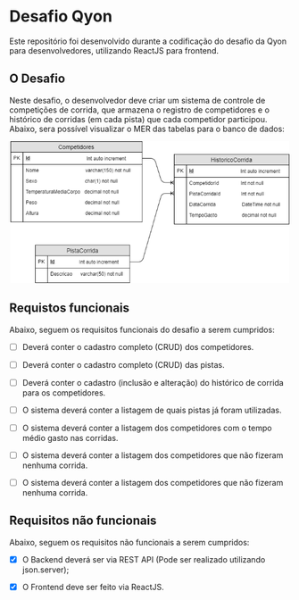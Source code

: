 # Desafio Qyon
Este repositório foi desenvolvido durante a codificação do desafio da Qyon para desenvolvedores, utilizando ReactJS para frontend.

## O Desafio
Neste desafio, o desenvolvedor deve criar um sistema de controle de competições de corrida, que armazena o registro de competidores e o histórico de corridas (em cada pista) que cada competidor participou. Abaixo, sera possível visualizar o MER das tabelas para o banco de dados:
<p align="center">
    <img src="lib/images/merbanco.png" width="500">
</p>

## Requistos funcionais
Abaixo, seguem os requisitos funcionais do desafio a serem cumpridos:

* [ ] Deverá conter o cadastro completo (CRUD) dos competidores.

* [ ] Deverá conter o cadastro completo (CRUD) das pistas.

* [ ] Deverá conter o cadastro (inclusão e alteração) do histórico de corrida para os competidores.

* [ ] O sistema deverá conter a listagem de quais pistas já foram utilizadas.

* [ ] O sistema deverá conter a listagem dos competidores com o tempo médio gasto nas corridas.

* [ ] O sistema deverá conter a listagem dos competidores que não fizeram nenhuma corrida.

* [ ] O sistema deverá conter a listagem dos competidores que não fizeram nenhuma corrida.

## Requisitos não funcionais
Abaixo, seguem os requisitos não funcionais a serem cumpridos:

* [x] O Backend deverá ser via REST API (Pode ser realizado utilizando json.server);

* [x] O Frontend deve ser feito via ReactJS.